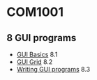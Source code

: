 # COM1001

## 8 GUI programs

- [GUI Basics](GUI/gui-basics.md) 8.1
- [GUI Grid](GUI/gui-grid.md) 8.2
- [Writing GUI programs](GUI/gui-writingGuiPrograms.md) 8.3
